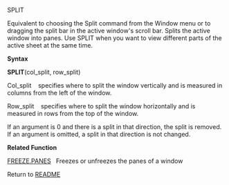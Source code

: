 SPLIT

Equivalent to choosing the Split command from the Window menu or to
dragging the split bar in the active window's scroll bar. Splits the
active window into panes. Use SPLIT when you want to view different
parts of the active sheet at the same time.

**Syntax**

**SPLIT**(col\_split, row\_split)

Col\_split    specifies where to split the window vertically and is
measured in columns from the left of the window.

Row\_split    specifies where to split the window horizontally and is
measured in rows from the top of the window.

If an argument is 0 and there is a split in that direction, the split is
removed. If an argument is omitted, a split in that direction is not
changed.

**Related Function**

[FREEZE.PANES](FREEZE.PANES.md)   Freezes or unfreezes the panes of a window



Return to [README](README.md)

